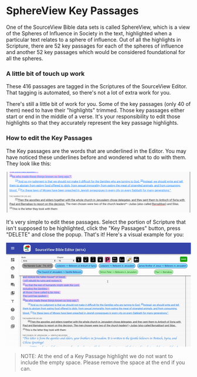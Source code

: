 # SphereView Key Passages

One of the SourceView Bible data sets is called SphereView, which is a view of the Spheres of Influence in Society in the text, highlighted when a particular text relates to a sphere of influence. Out of all the highlights in Scripture, there are 52 key passages for each of the spheres of influence and another 52 key passages which would be considered foundational for all the spheres.

### A little bit of touch up work

These 416 passages are tagged in the Scriptures of the SourceView Editor. That tagging is automated, so there's not a lot of extra work for you.

There's still a little bit of work for you. Some of the key passages \(only 40 of them\) need to have their "highlights" trimmed. Those key passages either start or end in the middle of a verse. It's your responsibility to edit those highlights so that they accurately represent the key passage highlights.

### How to edit the Key Passages

The Key passages are the words that are underlined in the Editor. You may have noticed these underlines before and wondered what to do with them. They look like this:

![This is from Acts 15](.gitbook/assets/screen-shot-2019-07-30-at-1.59.17-pm.png)

It's very simple to edit these passages. Select the portion of Scripture that isn't supposed to be highlighted, click the "Key Passages" button, press "DELETE" and close the popup. That's it! Here's a visual example for you:

![](.gitbook/assets/editkeypassages.gif)

> NOTE: At the end of a Key Passage highlight we do not want to include the empty space. Please remove the space at the end if you can.

